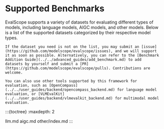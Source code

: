 # Supported Benchmarks

EvalScope supports a variety of datasets for evaluating different types of models, including language models, AIGC models, and other models. Below is a list of the supported datasets categorized by their respective model types.


```{tip}
If the dataset you need is not on the list, you may submit an [issue](https://github.com/modelscope/evalscope/issues), and we will support it as soon as possible. Alternatively, you can refer to the [Benchmark Addition Guide](../../advanced_guides/add_benchmark.md) to add datasets by yourself and submit a [PR](https://github.com/modelscope/evalscope/pulls). Contributions are welcome.

You can also use other tools supported by this framework for evaluation, such as [OpenCompass](../../user_guides/backend/opencompass_backend.md) for language model evaluation, or [VLMEvalKit](../../user_guides/backend/vlmevalkit_backend.md) for multimodal model evaluation.
```

:::{toctree}
:maxdepth: 2

llm.md
aigc.md
other/index.md
:::
